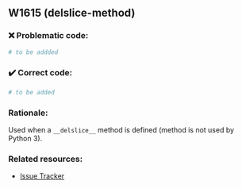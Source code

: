 ## W1615 (delslice-method)

### :x: Problematic code:

```python
# to be addded
```

### :heavy_check_mark: Correct code:

```python
# to be added
```

### Rationale:

Used when a `__delslice__` method is defined (method is not used by Python 3).

### Related resources:

- [Issue Tracker](https://github.com/PyCQA/pylint/issues?q=is%3Aissue+%22delslice-method%22+OR+%22W1615%22)
